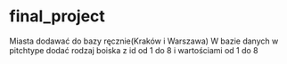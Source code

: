 # final_project
Miasta dodawać do bazy ręcznie(Kraków i Warszawa)
W bazie danych w pitchtype dodać rodzaj boiska z id od 1 do 8 i wartościami od 1 do 8

